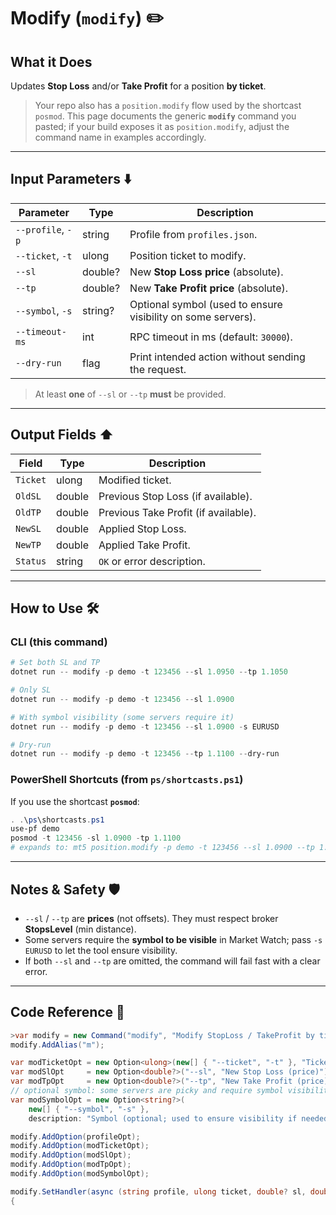 # Modify (`modify`) ✏️

## What it Does

Updates **Stop Loss** and/or **Take Profit** for a position **by ticket**.

> Your repo also has a `position.modify` flow used by the shortcast `posmod`. This page documents the generic **`modify`** command you pasted; if your build exposes it as `position.modify`, adjust the command name in examples accordingly.

---

## Input Parameters ⬇️

| Parameter         | Type    | Description                                                  |
| ----------------- | ------- | ------------------------------------------------------------ |
| `--profile`, `-p` | string  | Profile from `profiles.json`.                                |
| `--ticket`, `-t`  | ulong   | Position ticket to modify.                                   |
| `--sl`            | double? | New **Stop Loss price** (absolute).                          |
| `--tp`            | double? | New **Take Profit price** (absolute).                        |
| `--symbol`, `-s`  | string? | Optional symbol (used to ensure visibility on some servers). |
| `--timeout-ms`    | int     | RPC timeout in ms (default: `30000`).                        |
| `--dry-run`       | flag    | Print intended action without sending the request.           |

> At least **one** of `--sl` or `--tp` **must** be provided.

---

## Output Fields ⬆️

| Field    | Type   | Description                          |
| -------- | ------ | ------------------------------------ |
| `Ticket` | ulong  | Modified ticket.                     |
| `OldSL`  | double | Previous Stop Loss (if available).   |
| `OldTP`  | double | Previous Take Profit (if available). |
| `NewSL`  | double | Applied Stop Loss.                   |
| `NewTP`  | double | Applied Take Profit.                 |
| `Status` | string | `OK` or error description.           |

---

## How to Use 🛠️

### CLI (this command)

```powershell
# Set both SL and TP
dotnet run -- modify -p demo -t 123456 --sl 1.0950 --tp 1.1050

# Only SL
dotnet run -- modify -p demo -t 123456 --sl 1.0900

# With symbol visibility (some servers require it)
dotnet run -- modify -p demo -t 123456 --sl 1.0900 -s EURUSD

# Dry-run
dotnet run -- modify -p demo -t 123456 --tp 1.1100 --dry-run
```

### PowerShell Shortcuts (from `ps/shortcasts.ps1`)

If you use the shortcast **`posmod`**:

```powershell
. .\ps\shortcasts.ps1
use-pf demo
posmod -t 123456 -sl 1.0900 -tp 1.1100
# expands to: mt5 position.modify -p demo -t 123456 --sl 1.0900 --tp 1.1100 --timeout-ms 90000
```

---

## Notes & Safety 🛡️

* `--sl` / `--tp` are **prices** (not offsets). They must respect broker **StopsLevel** (min distance).
* Some servers require the **symbol to be visible** in Market Watch; pass `-s EURUSD` to let the tool ensure visibility.
* If both `--sl` and `--tp` are omitted, the command will fail fast with a clear error.

---

## Code Reference 🧩

```csharp
>var modify = new Command("modify", "Modify StopLoss / TakeProfit by ticket");
modify.AddAlias("m");

var modTicketOpt = new Option<ulong>(new[] { "--ticket", "-t" }, "Ticket to modify") { IsRequired = true };
var modSlOpt     = new Option<double?>("--sl", "New Stop Loss (price)");
var modTpOpt     = new Option<double?>("--tp", "New Take Profit (price)");
// optional symbol: some servers are picky and require symbol visibility in terminal
var modSymbolOpt = new Option<string?>(
    new[] { "--symbol", "-s" },
    description: "Symbol (optional; used to ensure visibility if needed)");

modify.AddOption(profileOpt);
modify.AddOption(modTicketOpt); 
modify.AddOption(modSlOpt);
modify.AddOption(modTpOpt);
modify.AddOption(modSymbolOpt);

modify.SetHandler(async (string profile, ulong ticket, double? sl, double? tp, string? symbol, int timeoutMs, bool dryRun) =>
{
```

